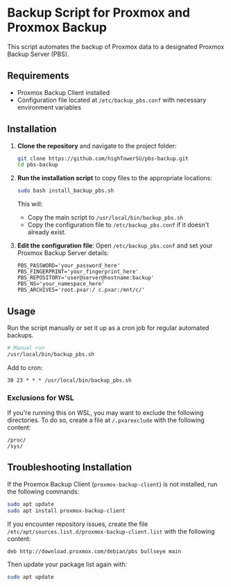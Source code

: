 # Backup Script for Proxmox and Proxmox Backup

This script automates the backup of Proxmox data to a designated Proxmox Backup Server (PBS).

## Requirements

- Proxmox Backup Client installed
- Configuration file located at `/etc/backup_pbs.conf` with necessary environment variables

## Installation

1. **Clone the repository** and navigate to the project folder:
   ```bash
   git clone https://github.com/highTowerSU/pbs-backup.git
   cd pbs-backup
   ```

2. **Run the installation script** to copy files to the appropriate locations:
   ```bash
   sudo bash install_backup_pbs.sh
   ```
   This will:
   - Copy the main script to `/usr/local/bin/backup_pbs.sh`
   - Copy the configuration file to `/etc/backup_pbs.conf` if it doesn't already exist.

3. **Edit the configuration file**:
   Open `/etc/backup_pbs.conf` and set your Proxmox Backup Server details:
   ```plaintext
   PBS_PASSWORD='your_password_here'
   PBS_FINGERPRINT='your_fingerprint_here'
   PBS_REPOSITORY='user@server@hostname:backup'
   PBS_NS='your_namespace_here'
   PBS_ARCHIVES='root.pxar:/ c.pxar:/mnt/c/'
   ```

## Usage

Run the script manually or set it up as a cron job for regular automated backups.

```bash
# Manual run
/usr/local/bin/backup_pbs.sh
```

Add to cron:
```plaintext
30 23 * * * /usr/local/bin/backup_pbs.sh
```

### Exclusions for WSL

If you're running this on WSL, you may want to exclude the following directories. To do so, create a file at `/.pxarexclude` with the following content:

```plaintext
/proc/
/sys/
```

## Troubleshooting Installation

If the Proxmox Backup Client (`proxmox-backup-client`) is not installed, run the following commands:

```bash
sudo apt update
sudo apt install proxmox-backup-client
```

If you encounter repository issues, create the file `/etc/apt/sources.list.d/proxmox-backup-client.list` with the following content:

```plaintext
deb http://download.proxmox.com/debian/pbs bullseye main
```

Then update your package list again with:
```bash
sudo apt update
```

